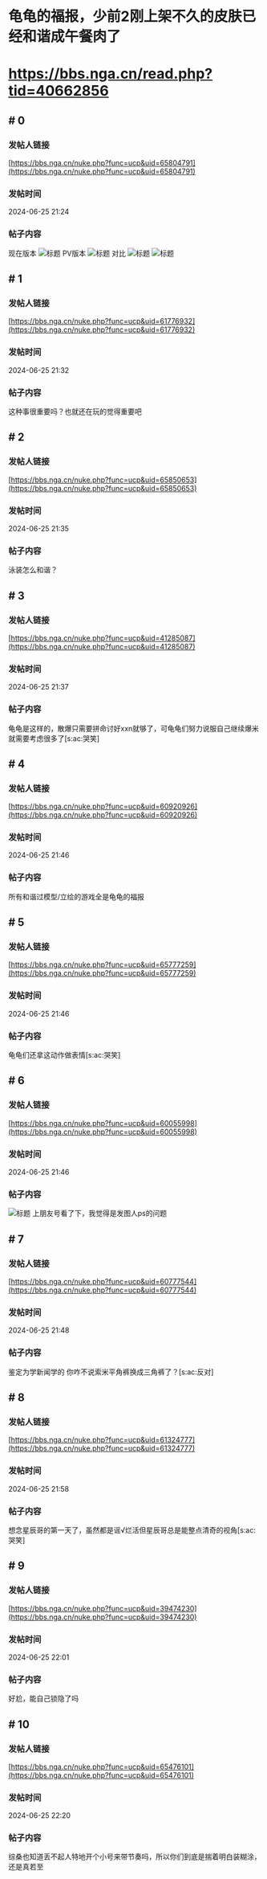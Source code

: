 # 龟龟的福报，少前2刚上架不久的皮肤已经和谐成午餐肉了
# https://bbs.nga.cn/read.php?tid=40662856

## \# 0
### 发帖人链接
[https://bbs.nga.cn/nuke.php?func=ucp&uid=65804791](https://bbs.nga.cn/nuke.php?func=ucp&uid=65804791)
### 发帖时间
2024-06-25 21:24
### 帖子内容
现在版本
![标题](https://img.nga.178.com/attachments/mon_202406/25/-10hkdbQ19j-kxmjZsT3cSw8-ss.jpg)
PV版本
![标题](https://img.nga.178.com/attachments/mon_202406/25/-10hkdbQ19j-22ftZhT3cSvt-hq.jpg)
对比
![标题](https://img.nga.178.com/attachments/mon_202406/25/-10hkdbQ19j-ewdaK8ToS3t-23.jpg)
![标题](https://img.nga.178.com/attachments/mon_202406/25/-10hkdbQ19j-16ofK1aT1kSck-92.jpg)
## \# 1
### 发帖人链接
[https://bbs.nga.cn/nuke.php?func=ucp&uid=61776932](https://bbs.nga.cn/nuke.php?func=ucp&uid=61776932)
### 发帖时间
2024-06-25 21:32
### 帖子内容
这种事很重要吗？也就还在玩的觉得重要吧
## \# 2
### 发帖人链接
[https://bbs.nga.cn/nuke.php?func=ucp&uid=65850653](https://bbs.nga.cn/nuke.php?func=ucp&uid=65850653)
### 发帖时间
2024-06-25 21:35
### 帖子内容
泳装怎么和谐？
## \# 3
### 发帖人链接
[https://bbs.nga.cn/nuke.php?func=ucp&uid=41285087](https://bbs.nga.cn/nuke.php?func=ucp&uid=41285087)
### 发帖时间
2024-06-25 21:37
### 帖子内容
龟龟是这样的，散爆只需要拼命讨好xxn就够了，可龟龟们努力说服自己继续爆米就需要考虑很多了[s:ac:哭笑]
## \# 4
### 发帖人链接
[https://bbs.nga.cn/nuke.php?func=ucp&uid=60920926](https://bbs.nga.cn/nuke.php?func=ucp&uid=60920926)
### 发帖时间
2024-06-25 21:46
### 帖子内容
所有和谐过模型/立绘的游戏全是龟龟的福报
## \# 5
### 发帖人链接
[https://bbs.nga.cn/nuke.php?func=ucp&uid=65777259](https://bbs.nga.cn/nuke.php?func=ucp&uid=65777259)
### 发帖时间
2024-06-25 21:46
### 帖子内容
龟龟们还拿这动作做表情[s:ac:哭笑]
## \# 6
### 发帖人链接
[https://bbs.nga.cn/nuke.php?func=ucp&uid=60055998](https://bbs.nga.cn/nuke.php?func=ucp&uid=60055998)
### 发帖时间
2024-06-25 21:46
### 帖子内容
![标题](https://img.nga.178.com/attachments/mon_202406/25/-10hkdbQ19j-5fl1K1pT3cSsg-cs.jpg)
上朋友号看了下，我觉得是发图人ps的问题
## \# 7
### 发帖人链接
[https://bbs.nga.cn/nuke.php?func=ucp&uid=60777544](https://bbs.nga.cn/nuke.php?func=ucp&uid=60777544)
### 发帖时间
2024-06-25 21:48
### 帖子内容
鉴定为学新闻学的
你咋不说索米平角裤换成三角裤了？[s:ac:反对]
## \# 8
### 发帖人链接
[https://bbs.nga.cn/nuke.php?func=ucp&uid=61324777](https://bbs.nga.cn/nuke.php?func=ucp&uid=61324777)
### 发帖时间
2024-06-25 21:58
### 帖子内容
想念星辰哥的第一天了，虽然都是谣√烂活但星辰哥总是能整点清奇的视角[s:ac:哭笑]
## \# 9
### 发帖人链接
[https://bbs.nga.cn/nuke.php?func=ucp&uid=39474230](https://bbs.nga.cn/nuke.php?func=ucp&uid=39474230)
### 发帖时间
2024-06-25 22:01
### 帖子内容
好尬，能自己锁隐了吗
## \# 10
### 发帖人链接
[https://bbs.nga.cn/nuke.php?func=ucp&uid=65476101](https://bbs.nga.cn/nuke.php?func=ucp&uid=65476101)
### 发帖时间
2024-06-25 22:20
### 帖子内容
综桑也知道丢不起人特地开个小号来带节奏吗，所以你们到底是揣着明白装糊涂，还是真若至
